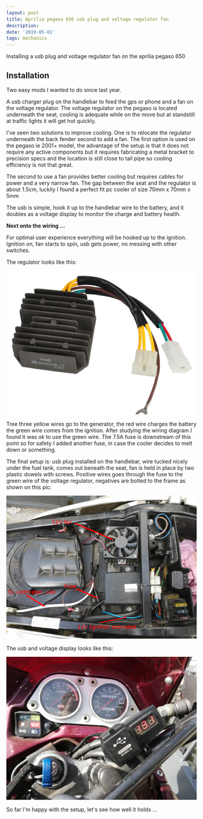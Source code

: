 ```yaml
---
layout: post
title: Aprilia pegaso 650 usb plug and voltage regulator fan
description: 
date: '2019-05-01'
tags: mechanics
---
```


Installing a usb plug and voltage regulator fan on the aprilia pegaso 650

## Installation

Two easy mods I wanted to do since last year. 

A usb charger plug on the handlebar to feed the gps or phone and a fan on the voltage regulator. The voltage regulator on the pegaso is located underneath the seat, cooling is adequate while on the move but at standstill at traffic lights it will get hot quickly. 

I've seen two solutions to improve cooling. One is to relocate the regulator underneath the back fender second to add a fan. The first option is used on the pegaso ie 2001+ model, the advantage of the setup is that it does not require any active components but it requires fabricating a metal bracket to precision specs and the location is still close to tail pipe so cooling efficiency is not that great. 

The second to use a fan provides better cooling but requires cables for power and a very narrow fan. The gap between the seat and the regulator is about 1.5cm, luckily I found a perfect fit pc cooler of size 70mm x 70mm x 5mm

The usb is simple, hook it up to the handlebar wire to the battery, and it doubles as a voltage display to monitor the charge and battery health.


**Next onto the wiring ...**


For optimal user experience everything will be hooked up to the ignition. Ignition on, fan starts to spin, usb gets power, no messing with other switches.

The regulator looks like this: 

![placeholder](/public/aprilia_usb_fan/regulator.jpeg "regulator")

Tree three yellow wires go to the generator, the red wire charges the battery the green wire comes from the ignition. After studying the wiring diagram I found it was ok to use the green wire. The 7.5A fuse is downstream of this point so for safety I added another fuse, in case the cooler decides to melt down or something.

The final setup is: usb plug installed on the handlebar, wire tucked nicely under the fuel tank, comes out beneath the seat, fan is held in place by two plastic dowels with screws. Positive wires goes through the fuse to the green wire of the voltage regulator, negatives are bolted to the frame as shown on this pic:

![placeholder](/public/aprilia_usb_fan/wiring.jpg "wiring")

The usb and voltage display looks like this:

![placeholder](/public/aprilia_usb_fan/usb.jpg "usb")

So far I'm happy with the setup, let's see how well it holds ...
